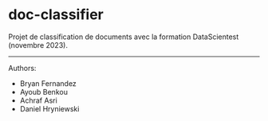 # doc-classifier
Projet de classification de documents avec la formation DataScientest (novembre 2023).

----

Authors:
- Bryan Fernandez
- Ayoub Benkou
- Achraf Asri
- Daniel Hryniewski